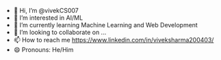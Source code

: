 - 👋 Hi, I’m @vivekCS007
- 👀 I’m interested in AI/ML
- 🌱 I’m currently learning Machine Learning and Web Development
- 💞️ I’m looking to collaborate on ...
- 📫 How to reach me https://www.linkedin.com/in/viveksharma200403/
- 😄 Pronouns: He/Him


<!---
vivekCS007/vivekCS007 is a ✨ special ✨ repository because its `README.md` (this file) appears on your GitHub profile.
You can click the Preview link to take a look at your changes.
--->
